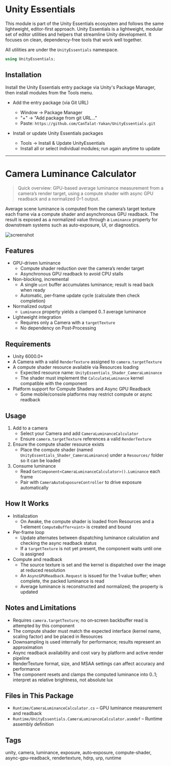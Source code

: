 # Unity Essentials

This module is part of the Unity Essentials ecosystem and follows the same lightweight, editor-first approach.
Unity Essentials is a lightweight, modular set of editor utilities and helpers that streamline Unity development. It focuses on clean, dependency-free tools that work well together.

All utilities are under the `UnityEssentials` namespace.

```csharp
using UnityEssentials;
```

## Installation

Install the Unity Essentials entry package via Unity's Package Manager, then install modules from the Tools menu.

- Add the entry package (via Git URL)
    - Window → Package Manager
    - "+" → "Add package from git URL…"
    - Paste: `https://github.com/CanTalat-Yakan/UnityEssentials.git`

- Install or update Unity Essentials packages
    - Tools → Install & Update UnityEssentials
    - Install all or select individual modules; run again anytime to update

---

# Camera Luminance Calculator

> Quick overview: GPU-based average luminance measurement from a camera’s render target, using a compute shader with async GPU readback and a normalized 0–1 output.

Average scene luminance is computed from the camera’s target texture each frame via a compute shader and asynchronous GPU readback. The result is exposed as a normalized value through a `Luminance` property for downstream systems such as auto‑exposure, UI, or diagnostics.

![screenshot](Documentation/Screenshot.png)

## Features
- GPU-driven luminance
  - Compute shader reduction over the camera’s render target
  - Asynchronous GPU readback to avoid CPU stalls
- Non-blocking, incremental
  - A single `uint` buffer accumulates luminance; result is read back when ready
  - Automatic, per‑frame update cycle (calculate then check completion)
- Normalized output
  - `Luminance` property yields a clamped 0..1 average luminance
- Lightweight integration
  - Requires only a Camera with a `targetTexture`
  - No dependency on Post‑Processing

## Requirements
- Unity 6000.0+
- A Camera with a valid `RenderTexture` assigned to `camera.targetTexture`
- A compute shader resource available via Resources loading
  - Expected resource name: `UnityEssentials_Shader_CameraLuminance`
  - The shader must implement the `CalculateLuminance` kernel compatible with the component
- Platform support for Compute Shaders and Async GPU Readback
  - Some mobile/console platforms may restrict compute or async readback

## Usage
1) Add to a camera
   - Select your Camera and add `CameraLuminanceCalculator`
   - Ensure `camera.targetTexture` references a valid `RenderTexture`
2) Ensure the compute shader resource exists
   - Place the compute shader (named `UnityEssentials_Shader_CameraLuminance`) under a `Resources/` folder so it can be loaded
3) Consume luminance
   - Read `GetComponent<CameraLuminanceCalculator>().Luminance` each frame
   - Pair with `CameraAutoExposureController` to drive exposure automatically

## How It Works
- Initialization
  - On Awake, the compute shader is loaded from Resources and a 1‑element `ComputeBuffer<uint>` is created and bound
- Per‑frame loop
  - Update alternates between dispatching luminance calculation and checking the async readback status
  - If a `targetTexture` is not yet present, the component waits until one is assigned
- Compute and readback
  - The source texture is set and the kernel is dispatched over the image at reduced resolution
  - An `AsyncGPUReadback.Request` is issued for the 1‑value buffer; when complete, the packed luminance is read
  - Average luminance is reconstructed and normalized; the property is updated

## Notes and Limitations
- Requires `camera.targetTexture`; no on‑screen backbuffer read is attempted by this component
- The compute shader must match the expected interface (kernel name, scaling factor) and be placed in Resources
- Downsampling is used internally for performance; results represent an approximation
- Async readback availability and cost vary by platform and active render pipeline
- RenderTexture format, size, and MSAA settings can affect accuracy and performance
- The component resets and clamps the computed luminance into 0..1; interpret as relative brightness, not absolute lux

## Files in This Package
- `Runtime/CameraLuminanceCalculator.cs` – GPU luminance measurement and readback
- `Runtime/UnityEssentials.CameraLuminanceCalculator.asmdef` – Runtime assembly definition

## Tags
unity, camera, luminance, exposure, auto‑exposure, compute-shader, async-gpu-readback, rendertexture, hdrp, urp, runtime
